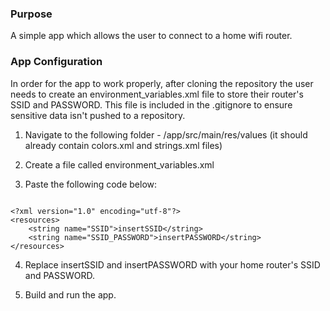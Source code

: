 ### Purpose

A simple app which allows the user to connect to a home wifi router.

### App Configuration

In order for the app to work properly, after cloning the repository the user needs to create an environment_variables.xml file to store their router's SSID and PASSWORD. This file is included in the .gitignore to ensure sensitive data isn't pushed to a repository.

  1) Navigate to the following folder - /app/src/main/res/values (it should already contain colors.xml and strings.xml files) 
  
  2) Create a file called environment_variables.xml
  
  3) Paste the following code below:

```

<?xml version="1.0" encoding="utf-8"?>
<resources>
    <string name="SSID">insertSSID</string>
    <string name="SSID_PASSWORD">insertPASSWORD</string>
</resources>

```
4) Replace insertSSID and insertPASSWORD with your home router's SSID and PASSWORD.

5) Build and run the app.
